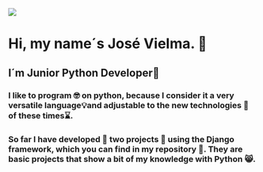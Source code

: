 <div aling="center">

  <img src="https://github.com/VielmaDev/Introducting-oneself/assets/121409131/fee95d27-a160-4531-bdce-516ad34dc62b">

</div>

<div>
  
  <h1 aling="center"> Hi, my name´s José Vielma. 👋 </h1>

  <h2 aling="center">I´m Junior Python Developer🐍</h2>

  <h3 aling="justify">I like to program 🤓 on python, because I consider it a very versatile language💡and adjustable to the new technologies 🤖 of these times⌛.</h3>

  <h3>So far I have developed 🚀 two projects 🌟 using the Django framework, which you can find in my repository 🧩. They are basic projects  that show a bit of my knowledge with Python 😸.</h3>

</div>

